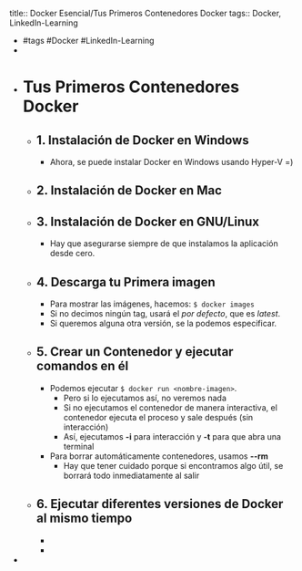 title:: Docker Esencial/Tus Primeros Contenedores Docker
tags:: Docker, LinkedIn-Learning

- #tags #Docker #LinkedIn-Learning
-
- # Tus Primeros Contenedores Docker
	- ## 1. Instalación de Docker en Windows
		- Ahora, se puede instalar Docker en Windows usando Hyper-V =)
	- ## 2. Instalación de Docker en Mac
	- ## 3. Instalación de Docker en GNU/Linux
		- Hay que asegurarse siempre de que instalamos la aplicación desde cero.
	- ## 4. Descarga tu Primera imagen
		- Para mostrar las imágenes, hacemos: `$ docker images`
		- Si no decimos ningún tag, usará el *por defecto*, que es *latest*.
		- Si queremos alguna otra versión, se la podemos especificar.
	- ## 5. Crear un Contenedor y ejecutar comandos en él
		- Podemos ejecutar `$ docker run <nombre-imagen>`.
			- Pero si lo ejecutamos así, no veremos nada
			- Si no ejecutamos el contenedor de manera interactiva, el contenedor ejecuta el proceso y sale después (sin interacción)
			- Así, ejecutamos **-i** para interacción y **-t** para que abra una terminal
		- Para borrar automáticamente contenedores, usamos **--rm**
			- Hay que tener cuidado porque si encontramos algo útil, se borrará todo inmediatamente al salir
	- ## 6. Ejecutar diferentes versiones de Docker al mismo tiempo
		-
		-
-